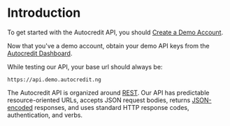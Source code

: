 # Introduction

To get started with the Autocredit API, you should [Create a Demo Account](https://demo.autocredit.ng/).

Now that you've a demo account, obtain your demo API keys from the [Autocredit Dashboard](https://dashboard.demo.autocredit.ng/settings/api).

While testing our API, your base url should always be:

`https://api.demo.autocredit.ng`

The Autocredit API is organized around [REST](http://en.wikipedia.org/wiki/Representational_State_Transfer). Our API has predictable resource-oriented URLs, accepts JSON request bodies, returns [JSON-encoded](http://www.json.org/) responses, and uses standard HTTP response codes, authentication, and verbs.

